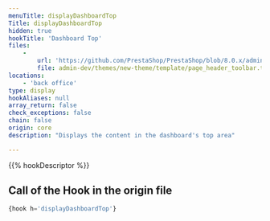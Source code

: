 ```yaml
---
menuTitle: displayDashboardTop
Title: displayDashboardTop
hidden: true
hookTitle: 'Dashboard Top'
files:
    -
        url: 'https://github.com/PrestaShop/PrestaShop/blob/8.0.x/admin-dev/themes/new-theme/template/page_header_toolbar.tpl'
        file: admin-dev/themes/new-theme/template/page_header_toolbar.tpl
locations:
    - 'back office'
type: display
hookAliases: null
array_return: false
check_exceptions: false
chain: false
origin: core
description: "Displays the content in the dashboard's top area"

---
```


{{% hookDescriptor %}}

## Call of the Hook in the origin file

```php
{hook h='displayDashboardTop'}
```
